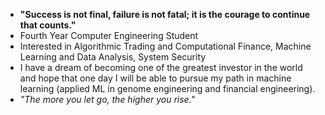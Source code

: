 - **"Success is not final, failure is not fatal; it is the courage to continue that counts."**
- Fourth Year Computer Engineering Student
- Interested in Algorithmic Trading and Computational Finance, Machine Learning and Data Analysis, System Security
- I have a dream of becoming one of the greatest investor in the world and hope that one day I will be able to pursue my path in machine learning (applied ML in genome engineering and financial engineering).
- *"The more you let go, the higher you rise."*

<!--
**AlienX77-cmd/AlienX77-cmd** is a ✨ _special_ ✨ repository because its `README.md` (this file) appears on your GitHub profile.

Here are some ideas to get you started:

- 🔭 I’m currently working on ...
- 🌱 I’m currently learning ...
- 👯 I’m looking to collaborate on ...
- 🤔 I’m looking for help with ...
- 💬 Ask me about ...
- 📫 How to reach me: ...
- 😄 Pronouns: ...
- ⚡ Fun fact: ...
-->
